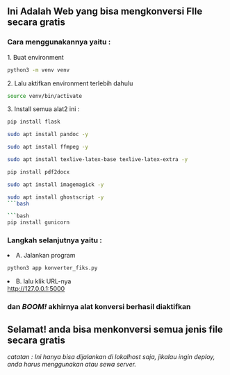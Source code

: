 <h2>Ini Adalah Web yang bisa mengkonversi FIle secara gratis</h2>

<h3>Cara menggunakannya yaitu :</h3>
<p>1. Buat environment</p>
   
   ```bash
   python3 -m venv venv
   ```

<p>2. Lalu aktifkan environment terlebih dahulu</p>
   
   ```bash
   source venv/bin/activate
   ```
<p>3. Install semua alat2 ini :</p>
   
   ```bash
   pip install flask
   ```
   
   ```bash
   sudo apt install pandoc -y
   ```

   ```bash
   sudo apt install ffmpeg -y
   ```

   ```bash
   sudo apt install texlive-latex-base texlive-latex-extra -y
   ```
   
   ```bash
   pip install pdf2docx
   ```
   
   ```bash
   sudo apt install imagemagick -y
   ```

   ```bash
   sudo apt install ghostscript -y
   ```bash

   ```bash
   pip install gunicorn
   ```

<h3>Langkah selanjutnya yaitu :</h3>
<li>A. Jalankan program</li>

   ```bash
   python3 app konverter_fiks.py
   ```

<li>B. lalu klik URL-nya</li>
<a href>http://127.0.0.1:5000</a>

<h3>dan <i>BOOM!</i> akhirnya alat konversi berhasil diaktifkan</h3>
<h2>Selamat! anda bisa menkonversi semua jenis file secara gratis</h2>

<i>catatan : Ini hanya bisa dijalankan di lokalhost saja, jikalau ingin deploy, anda harus menggunakan atau sewa server.</i>
